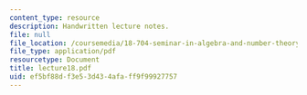 ```yaml
---
content_type: resource
description: Handwritten lecture notes.
file: null
file_location: /coursemedia/18-704-seminar-in-algebra-and-number-theory-rational-points-on-elliptic-curves-fall-2004/ef5bf88df3e53d434afaff9f99927757_lecture18.pdf
file_type: application/pdf
resourcetype: Document
title: lecture18.pdf
uid: ef5bf88d-f3e5-3d43-4afa-ff9f99927757
---
```

